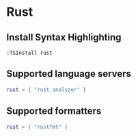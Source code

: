 # Rust

## Install Syntax Highlighting

```vim
:TSInstall rust
```

## Supported language servers

```lua
rust = { "rust_analyzer" }
```

## Supported formatters

```lua
rust = { "rustfmt" }
```
